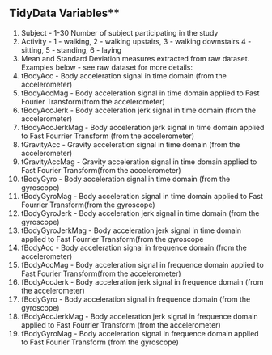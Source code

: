 ## TidyData Variables**

1. Subject - 1-30 Number of subject participating in the study
2. Activity -  1 - walking, 2 - walking upstairs, 3 - walking downstairs
   4 - sitting, 5 - standing, 6 - laying
3. Mean and Standard Deviation measures extracted from raw dataset. Examples below - see raw dataset for more details: 
4. tBodyAcc - Body acceleration signal in time domain (from the accelerometer)
5. tBodyAccMag - Body acceleration signal in time domain applied to Fast Fourier Transform(from the accelerometer) 
6. tBodyAccJerk - Body acceleration jerk signal in time domain (from the accelerometer)
7. tBodyAccJerkMag - Body acceleration jerk signal in time domain applied to Fast Fourrier Transform (from the accelerometer)
8. tGravityAcc - Gravity acceleration signal in time domain (from the accelerometer)
9. tGravityAccMag - Gravity acceleration signal in time domain applied to Fast Fourier Transform(from the accelerometer)
10. tBodyGyro - Body acceleration signal in time domain (from the gyroscope)
11. tBodyGyroMag - Body acceleration signal in time domain applied to Fast Fourrier Transform(from the gyroscope)
12. tBodyGyroJerk - Body acceleration jerk signal in time domain (from the gyroscope)
13. tBodyGyroJerkMag - Body acceleration jerk signal in time domain applied to Fast Fourrier Transform(from the gyroscope
14. fBodyAcc - Body acceleration signal in frequence domain (from the accelerometer)
15. fBodyAccMag - Body acceleration signal in frequence domain applied to Fast Fourier Transform(from the accelerometer)
16. fBodyAccJerk - Body acceleration jerk signal in frequence domain (from the accelerometer)
17. fBodyGyro - Body acceleration signal in frequence domain (from the gyroscope)
18. fBodyAccJerkMag - Body acceleration jerk signal in frequence domain applied to Fast Fourrier Transform (from the accelerometer)
19. fBodyGyroMag - Body acceleration signal in frequence domain applied to Fast Fourier Transform (from the gyroscope)

